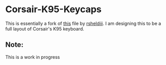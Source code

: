 # Corsair-K95-Keycaps

This is essentially a fork of <a href="https://github.com/rsheldiii/openSCAD-projects/tree/master/key">this</a> file by <a href="https://github.com/rsheldiii">rsheldiii</a>. I am designing this to be a full layout of Corsair's K95 keyboard.

## Note:
This is a work in progress
